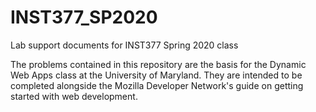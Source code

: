 # INST377_SP2020
Lab support documents for INST377 Spring 2020 class

The problems contained in this repository are the basis for the Dynamic Web Apps class at the University of Maryland.
They are intended to be completed alongside the Mozilla Developer Network's guide on getting started with web development.

